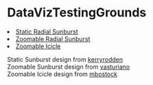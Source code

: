 # DataVizTestingGrounds

<li><a href="https://fhheaney.github.io/DataVizTestingGrounds/radial_sunburst/index.html">Static Radial Sunburst</a></li>
<li><a href="https://fhheaney.github.io/DataVizTestingGrounds/zoomable_sunburst/index.html">Zoomable Radial Sunburst</a></li>
<li><a href="https://fhheaney.github.io/DataVizTestingGrounds/zoomable_icicle/index.html">Zoomable Icicle</a></li>

Static Sunburst design from <a href="https://bl.ocks.org/kerryrodden/7090426">kerryrodden</a>
<br>
Zoomable Sunburst design from <a href="https://bl.ocks.org/vasturiano/raw/12da9071095fbd4df434e60d52d2d58d/">vasturiano</a>
<br>
Zoomable Icicle design from <a href="https://embed.plnkr.co/plunk/XqOyFU">mbostock</a>
